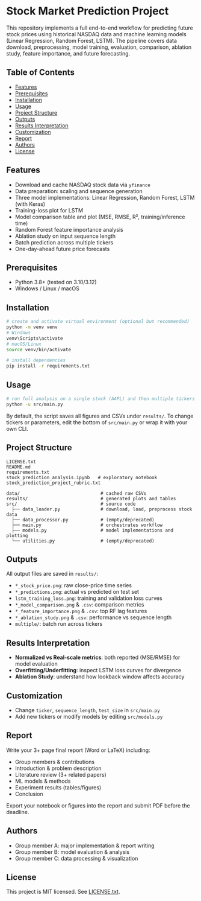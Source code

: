 # Stock Market Prediction Project

This repository implements a full end-to-end workflow for predicting future stock prices using historical NASDAQ data and machine learning models (Linear Regression, Random Forest, LSTM). The pipeline covers data download, preprocessing, model training, evaluation, comparison, ablation study, feature importance, and future forecasting.

## Table of Contents
- [Features](#features)
- [Prerequisites](#prerequisites)
- [Installation](#installation)
- [Usage](#usage)
- [Project Structure](#project-structure)
- [Outputs](#outputs)
- [Results Interpretation](#results-interpretation)
- [Customization](#customization)
- [Report](#report)
- [Authors](#authors)
- [License](#license)

## Features
- Download and cache NASDAQ stock data via `yfinance`
- Data preparation: scaling and sequence generation
- Three model implementations: Linear Regression, Random Forest, LSTM (with Keras)
- Training-loss plot for LSTM
- Model comparison table and plot (MSE, RMSE, R², training/inference time)
- Random Forest feature importance analysis
- Ablation study on input sequence length
- Batch prediction across multiple tickers
- One-day-ahead future price forecasts

## Prerequisites
- Python 3.8+ (tested on 3.10/3.12)
- Windows / Linux / macOS

## Installation

```bash
# create and activate virtual environment (optional but recommended)
python -m venv venv
# Windows
venv\Scripts\activate
# macOS/Linux
source venv/bin/activate

# install dependencies
pip install -r requirements.txt
```

## Usage

```bash
# run full analysis on a single stock (AAPL) and then multiple tickers
python -u src/main.py
```

By default, the script saves all figures and CSVs under `results/`. To change tickers or parameters, edit the bottom of `src/main.py` or wrap it with your own CLI.

## Project Structure
```
LICENSE.txt
README.md
requirements.txt
stock_prediction_analysis.ipynb   # exploratory notebook
stock_prediction_project_rubric.txt

data/                              # cached raw CSVs
results/                           # generated plots and tables
src/                               # source code
  ├── data_loader.py               # download, load, preprocess stock data
  ├── data_processor.py            # (empty/deprecated)
  ├── main.py                      # orchestrates workflow
  ├── models.py                    # model implementations and plotting
  └── utilities.py                 # (empty/deprecated)
```

## Outputs
All output files are saved in `results/`:
- `*_stock_price.png`: raw close-price time series
- `*_predictions.png`: actual vs predicted on test set
- `lstm_training_loss.png`: training and validation loss curves
- `*_model_comparison.png` & `.csv`: comparison metrics
- `*_feature_importance.png` & `.csv`: top RF lag features
- `*_ablation_study.png` & `.csv`: performance vs sequence length
- `multiple/`: batch run across tickers

## Results Interpretation
- **Normalized vs Real-scale metrics**: both reported (MSE/RMSE) for model evaluation
- **Overfitting/Underfitting**: inspect LSTM loss curves for divergence
- **Ablation Study**: understand how lookback window affects accuracy

## Customization
- Change `ticker`, `sequence_length`, `test_size` in `src/main.py`
- Add new tickers or modify models by editing `src/models.py`

## Report
Write your 3+ page final report (Word or LaTeX) including:
- Group members & contributions
- Introduction & problem description
- Literature review (3+ related papers)
- ML models & methods
- Experiment results (tables/figures)
- Conclusion

Export your notebook or figures into the report and submit PDF before the deadline.

## Authors
- Group member A: major implementation & report writing
- Group member B: model evaluation & analysis
- Group member C: data processing & visualization

## License
This project is MIT licensed. See [LICENSE.txt](LICENSE.txt).